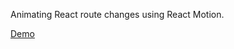 Animating React route changes using React Motion.

[Demo](https://www.react-router-motion.flatlinediver.com)

